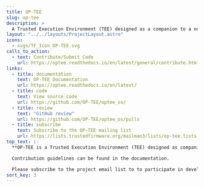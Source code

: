 ```yaml
---
title: OP-TEE
slug: op-tee
description: >
  A Trusted Execution Environment (TEE) designed as a companion to a non-secure Linux kernel running on Arm A-Profile systems (Armv8-A and Armv7-A) using TrustZone technology.
layout: "../../layouts/ProjectLayout.astro"
icons:
  - svgs/TF_Icon_OP-TEE.svg
calls_to_action:
  - text: Contribute/Submit Code
    url: https://optee.readthedocs.io/en/latest/general/contribute.html
links:
  - title: documentation
    text: OP-TEE Documentation
    url: https://optee.readthedocs.io/en/latest/
  - title: code
    text: View source code
    url: https://github.com/OP-TEE/optee_os/
  - title: review
    text: "GitHub review"
    url: https://github.com/OP-TEE/optee_os/pulls
  - title: subscribe
    text: Subscribe to the OP-TEE mailing list
    url: https://lists.trustedfirmware.org/mailman3/lists/op-tee.lists.trustedfirmware.org/
top_text: |-
  **OP-TEE is a Trusted Execution Environment (TEE) designed as companion to a non-secure Linux kernel running on Arm; Cortex-A cores using the TrustZone technology. OP-TEE implements TEE Internal Core API v1.1.x which is the API exposed to Trusted Applications and the TEE Client API v1.0, which is the API describing how to communicate with a TEE. Those APIs are defined in the GlobalPlatform API specifications.**

  Contribution guidelines can be found in the documentation.

  Please subscribe to the project email list to to participate in development discussions.
sort_key: 3
---
```

